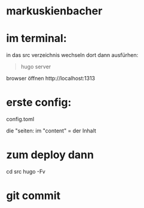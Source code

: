 # markuskienbacher

# im terminal:
in das src verzeichnis wechseln
dort dann ausfürhen:
> hugo server

browser öffnen
http://localhost:1313


# erste config:

config.toml

die "seiten:
im "content" = der Inhalt

# zum deploy dann

cd src
hugo -Fv

# git commit